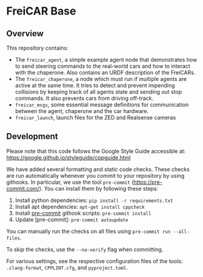 # FreiCAR Base

## Overview
This repository contains:

- The `freicar_agent`, a simple example agent node that demonstrates how to
  send steering commands to the real-world cars and how to interact with the
  chaperone. Also contains an URDF description of the FreiCARs.
- The `freicar_chaperone`, a node which must run if multiple agents are active
  at the same time. It tries to detect and prevent impending collisions by
  keeping track of all agents state and sending out stop commands. It also
  prevents cars from driving off-track.
- `freicar_msgs`, some essential message definitions for communication between
  the agent, chaperone and the car hardware.
- `freicar_launch`, launch files for the ZED and Realsense cameras

## Development

Please note that this code follows the Google Style Guide accessible at: https://google.github.io/styleguide/cppguide.html

We have added several formatting and static code checks.
These checks are run automatically whenever you commit to your repository by using githooks.
In particular, we use the tool `pre-commit` (https://pre-commit.com/).
You can install them by following these steps:
1. Install python dependencies: `pip install -r requirements.txt`
2. Install apt dependencies: `apt-get install cppcheck`
3. Install [pre-commit](https://pre-commit.com/) githook scripts: `pre-commit install`
4. Update [pre-commit]: `pre-commit autoupdate`

You can manually run the checks on all files using `pre-commit run --all-files`.

To skip the checks, use the `--no-verify` flag when committing.

For various settings, see the respective configuration files of the tools: `.clang-format`, `CPPLINT.cfg`,
and `pyproject.toml`.
